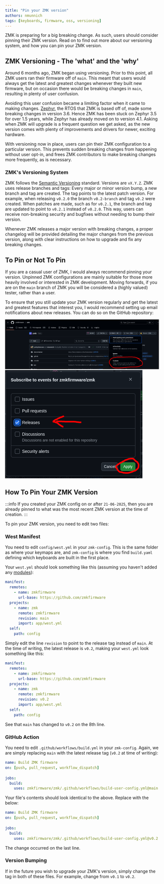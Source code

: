 ```yaml
---
title: "Pin your ZMK version"
authors: nmunnich
tags: [keyboards, firmware, oss, versioning]
---
```


ZMK is preparing for a big breaking change. As such, users should consider pinning their ZMK version. Read on to find out more about our versioning system, and how you can pin your ZMK version.

<!-- truncate -->

## ZMK Versioning - The 'what' and the 'why'

Around 6 months ago, ZMK began using versioning. Prior to this point, all ZMK users ran their firmware off of `main`. This meant that users would always get the latest and greatest changes whenever they built new firmware, but on occasion there would be breaking changes in `main`, resulting in plenty of user confusion.

Avoiding this user confusion became a limiting factor when it came to making changes. [Zephyr](https://www.zephyrproject.org/), the RTOS that ZMK is based off of, made some breaking changes in version 3.6. Hence ZMK has been stuck on Zephyr 3.5 for over 1.5 years, while Zephyr has already moved on to version 4.1. Asking when ZMK will upgrade is a frequent question we get asked, as the new version comes with plenty of improvements and drivers for newer, exciting hardware.

With versioning now in place, users can pin their ZMK configuration to a particular version. This prevents sudden breaking changes from happening without user opt-in, and frees ZMK contributors to make breaking changes more frequently, as is necessary.

### ZMK's Versioning System

ZMK follows the [Semantic Versioning](https://semver.org/) standard. Versions are `vX.Y.Z`. ZMK uses release branches and tags: Every major or minor version bump, a new branch and tag are created. The tag points to the latest patch version. For example, when releasing `v0.2.0` the branch `v0.2-branch` and tag `v0.2` were created. When patches are made, such as for `v0.2.1`, the branch and tag are updated to point to `v0.2.1` instead of `v0.2.0`. This way, users can receive non-breaking security and bugfixes without needing to bump their version.

Whenever ZMK releases a major version with breaking changes, a proper changelog will be provided detailing the major changes from the previous version, along with clear instructions on how to upgrade and fix any breaking changes.

## To Pin or Not To Pin

If you are a casual user of ZMK, I would always recommend pinning your version. Unpinned ZMK configurations are mainly suitable for those more heavily involved or interested in ZMK development. Moving forwards, if you are on the `main` branch of ZMK you will be considered a (highly valued) tester, rather than a user.

To ensure that you still update your ZMK version regularly and get the latest and greatest features that interest you, I would recommend setting up email notifications about new releases. You can do so on the GitHub repository:

![Image of where to find the custom notifications](assets/2025-06-20-pinned-zmk/release1.png)
![Image of setting custom notification](assets/2025-06-20-pinned-zmk/release2.png)

## How To Pin Your ZMK Version

:::info
If you created your ZMK config on or after `21-06-2025`, then you are already pinned to what was the most recent ZMK version at the time of creation.
:::

To pin your ZMK version, you need to edit two files:

### West Manifest

You need to edit `config/west.yml` in your `zmk-config`. This is the same folder as where your keymaps are, and `zmk-config` is where you find `build.yaml` defining which keyboards are built in the first place.

Your `west.yml` should look something like this (assuming you haven't added any [modules](/docs/features/modules)):

```yaml
manifest:
  remotes:
    - name: zmkfirmware
      url-base: https://github.com/zmkfirmware
  projects:
    - name: zmk
      remote: zmkfirmware
      revision: main
      import: app/west.yml
  self:
    path: config
```

Simply edit the line `revision` to point to the release tag instead of `main`. At the time of writing, the latest release is `v0.2`, making your `west.yml` look something like this:

```yaml
manifest:
  remotes:
    - name: zmkfirmware
      url-base: https://github.com/zmkfirmware
  projects:
    - name: zmk
      remote: zmkfirmware
      revision: v0.2
      import: app/west.yml
  self:
    path: config
```

See that `main` has changed to `v0.2` on the 8th line.

### GitHub Action

You need to edit `.github/workflows/build.yml` in your `zmk-config`. Again, we are simply replacing `main` with the latest release tag (`v0.2` at time of writing):

```yaml
name: Build ZMK firmware
on: [push, pull_request, workflow_dispatch]

jobs:
  build:
    uses: zmkfirmware/zmk/.github/workflows/build-user-config.yml@main
```

Your file's contents should look identical to the above. Replace with the below:

```yaml
name: Build ZMK firmware
on: [push, pull_request, workflow_dispatch]

jobs:
  build:
    uses: zmkfirmware/zmk/.github/workflows/build-user-config.yml@v0.2
```

The change occurred on the last line.

### Version Bumping

If in the future you wish to upgrade your ZMK's version, simply change the tag in both of these files. For example, change from `v0.1` to `v0.2`.

[nmunnich]: https://github.com/nmunnich
